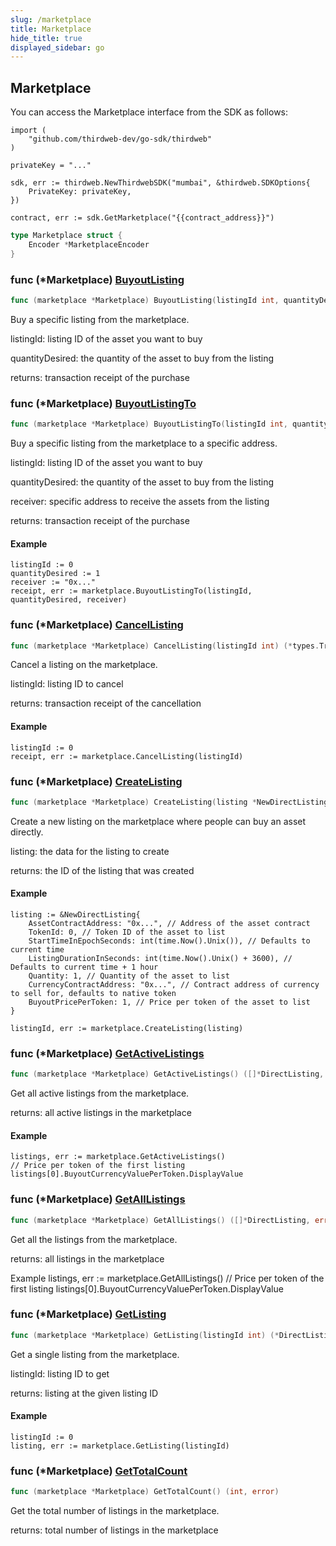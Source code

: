 ```yaml
---
slug: /marketplace
title: Marketplace
hide_title: true
displayed_sidebar: go
---
```


## Marketplace

You can access the Marketplace interface from the SDK as follows:

```
import (
	"github.com/thirdweb-dev/go-sdk/thirdweb"
)

privateKey = "..."

sdk, err := thirdweb.NewThirdwebSDK("mumbai", &thirdweb.SDKOptions{
	PrivateKey: privateKey,
})

contract, err := sdk.GetMarketplace("{{contract_address}}")
```

```go
type Marketplace struct {
    Encoder *MarketplaceEncoder
}
```

### func \(\*Marketplace\) [BuyoutListing](https://github.com/thirdweb-dev/go-sdk/blob/main/thirdweb/marketplace.go#L157)

```go
func (marketplace *Marketplace) BuyoutListing(listingId int, quantityDesired int) (*types.Transaction, error)
```

Buy a specific listing from the marketplace\.

listingId: listing ID of the asset you want to buy

quantityDesired: the quantity of the asset to buy from the listing

returns: transaction receipt of the purchase

### func \(\*Marketplace\) [BuyoutListingTo](https://github.com/thirdweb-dev/go-sdk/blob/main/thirdweb/marketplace.go#L177)

```go
func (marketplace *Marketplace) BuyoutListingTo(listingId int, quantityDesired int, receiver string) (*types.Transaction, error)
```

Buy a specific listing from the marketplace to a specific address\.

listingId: listing ID of the asset you want to buy

quantityDesired: the quantity of the asset to buy from the listing

receiver: specific address to receive the assets from the listing

returns: transaction receipt of the purchase

#### Example

```
listingId := 0
quantityDesired := 1
receiver := "0x..."
receipt, err := marketplace.BuyoutListingTo(listingId, quantityDesired, receiver)
```

### func \(\*Marketplace\) [CancelListing](https://github.com/thirdweb-dev/go-sdk/blob/main/thirdweb/marketplace.go#L136)

```go
func (marketplace *Marketplace) CancelListing(listingId int) (*types.Transaction, error)
```

Cancel a listing on the marketplace\.

listingId: listing ID to cancel

returns: transaction receipt of the cancellation

#### Example

```
listingId := 0
receipt, err := marketplace.CancelListing(listingId)
```

### func \(\*Marketplace\) [CreateListing](https://github.com/thirdweb-dev/go-sdk/blob/main/thirdweb/marketplace.go#L244)

```go
func (marketplace *Marketplace) CreateListing(listing *NewDirectListing) (int, error)
```

Create a new listing on the marketplace where people can buy an asset directly\.

listing: the data for the listing to create

returns: the ID of the listing that was created

#### Example

```
listing := &NewDirectListing{
	AssetContractAddress: "0x...", // Address of the asset contract
	TokenId: 0, // Token ID of the asset to list
	StartTimeInEpochSeconds: int(time.Now().Unix()), // Defaults to current time
	ListingDurationInSeconds: int(time.Now().Unix() + 3600), // Defaults to current time + 1 hour
	Quantity: 1, // Quantity of the asset to list
	CurrencyContractAddress: "0x...", // Contract address of currency to sell for, defaults to native token
	BuyoutPricePerToken: 1, // Price per token of the asset to list
}

listingId, err := marketplace.CreateListing(listing)
```

### func \(\*Marketplace\) [GetActiveListings](https://github.com/thirdweb-dev/go-sdk/blob/main/thirdweb/marketplace.go#L93)

```go
func (marketplace *Marketplace) GetActiveListings() ([]*DirectListing, error)
```

Get all active listings from the marketplace\.

returns: all active listings in the marketplace

#### Example

```
listings, err := marketplace.GetActiveListings()
// Price per token of the first listing
listings[0].BuyoutCurrencyValuePerToken.DisplayValue
```

### func \(\*Marketplace\) [GetAllListings](https://github.com/thirdweb-dev/go-sdk/blob/main/thirdweb/marketplace.go#L110)

```go
func (marketplace *Marketplace) GetAllListings() ([]*DirectListing, error)
```

Get all the listings from the marketplace\.

returns: all listings in the marketplace

Example listings, err := marketplace\.GetAllListings\(\) // Price per token of the first listing listings\[0\]\.BuyoutCurrencyValuePerToken\.DisplayValue

### func \(\*Marketplace\) [GetListing](https://github.com/thirdweb-dev/go-sdk/blob/main/thirdweb/marketplace.go#L67)

```go
func (marketplace *Marketplace) GetListing(listingId int) (*DirectListing, error)
```

Get a single listing from the marketplace\.

listingId: listing ID to get

returns: listing at the given listing ID

#### Example

```
listingId := 0
listing, err := marketplace.GetListing(listingId)
```

### func \(\*Marketplace\) [GetTotalCount](https://github.com/thirdweb-dev/go-sdk/blob/main/thirdweb/marketplace.go#L117)

```go
func (marketplace *Marketplace) GetTotalCount() (int, error)
```

Get the total number of listings in the marketplace\.

returns: total number of listings in the marketplace
